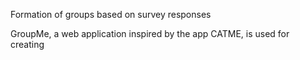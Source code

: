 

Formation of groups based on survey responses

GroupMe, a web application inspired by the app CATME, is used for creating 
